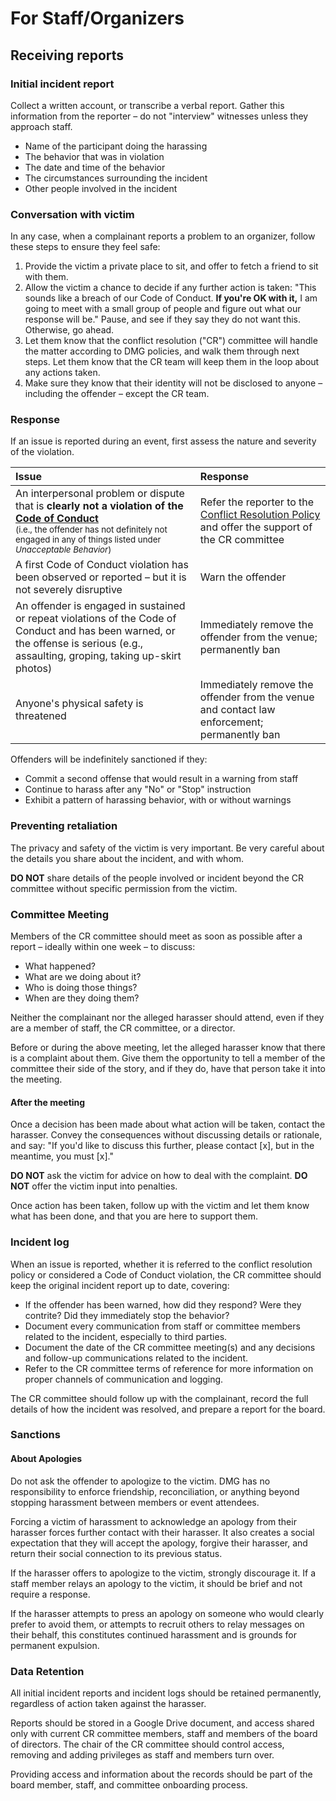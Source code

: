 # For Staff/Organizers

## Receiving reports

### Initial incident report

Collect a written account, or transcribe a verbal report. Gather this information from the reporter – do not "interview" witnesses unless they approach staff.

- Name of the participant doing the harassing
- The behavior that was in violation
- The date and time of the behavior
- The circumstances surrounding the incident
- Other people involved in the incident

### Conversation with victim

In any case, when a complainant reports a problem to an organizer, follow these steps to ensure they feel safe:

1. Provide the victim a private place to sit, and offer to fetch a friend to sit with them.
2. Allow the victim a chance to decide if any further action is taken: "This sounds like a breach of our Code of Conduct. **If you're OK with it,** I am going to meet with a small group of people and figure out what our response will be." Pause, and see if they say they do not want this. Otherwise, go ahead.
3. Let them know that the conflict resolution ("CR") committee will handle the matter according to DMG policies, and walk them through next steps. Let them know that the CR team will keep them in the loop about any actions taken.
4. Make sure they know that their identity will not be disclosed to anyone – including the offender – except the CR team.

### Response

If an issue is reported during an event, first assess the nature and severity of the violation.

| Issue | Response |
| :--- | :--- |
| An interpersonal problem or dispute that is **clearly not a violation of the [Code of Conduct](/code-of-conduct.md)** <br><small>(i.e., the offender has not definitely not engaged in any of things listed under _Unacceptable Behavior_)</small> | Refer the reporter to the [Conflict Resolution Policy](/policies/conflict-resolution-policy.md) and offer the support of the CR committee |
| A first Code of Conduct violation has been observed or reported – but it is not severely disruptive | Warn the offender |
| An offender is engaged in sustained or repeat violations of the Code of Conduct and has been warned, or the offense is serious (e.g., assaulting, groping, taking up-skirt photos) | Immediately remove the offender from the venue; permanently ban | 
| Anyone's physical safety is threatened | Immediately remove the offender from the venue and contact law enforcement; permanently ban |

Offenders will be indefinitely sanctioned if they:

- Commit a second offense that would result in a warning from staff
- Continue to harass after any "No" or "Stop" instruction
- Exhibit a pattern of harassing behavior, with or without warnings

### Preventing retaliation

The privacy and safety of the victim is very important. Be very careful about the details you share about the incident, and with whom.

**DO NOT** share details of the people involved or incident beyond the CR committee without specific permission from the victim.

### Committee Meeting

Members of the CR committee should meet as soon as possible after a report – ideally within one week – to discuss:

* What happened?
* What are we doing about it?
* Who is doing those things?
* When are they doing them?

Neither the complainant nor the alleged harasser should attend, even if they are a member of staff, the CR committee, or a director.

Before or during the above meeting, let the alleged harasser know that there is a complaint about them. Give them the opportunity to  tell a member of the committee their side of the story, and if they do, have that person take it into the meeting.

#### After the meeting

Once a decision has been made about what action will be taken, contact the harasser. Convey the consequences without discussing details or rationale, and say: "If you'd like to discuss this further, please contact \[x\], but in the meantime, you must \[x\]."

**DO NOT** ask the victim for advice on how to deal with the complaint.
**DO NOT** offer the victim input into penalties.

Once action has been taken, follow up with the victim and let them know what has been done, and that you are here to support them.

### Incident log

When an issue is reported, whether it is referred to the conflict resolution policy or considered a Code of Conduct violation, the CR committee should keep the original incident report up to date, covering:

* If the offender has been warned, how did they respond? Were they contrite? Did they immediately stop the behavior?
* Document every communication from staff or committee members related to the incident, especially to third parties.
* Document the date of the CR committee meeting(s) and any decisions and follow-up communications related to the incident.
* Refer to the CR committee terms of reference for more information on proper channels of communication and logging.

The CR committee should follow up with the complainant, record the full details of how the incident was resolved, and prepare a report for the board.

### Sanctions


#### About Apologies

Do not ask the offender to apologize to the victim. DMG has no responsibility to enforce friendship, reconciliation, or anything beyond stopping harassment between members or event attendees.

Forcing a victim of harassment to acknowledge an apology from their harasser forces further contact with their harasser. It also creates a social expectation that they will accept the apology, forgive their harasser, and return their social connection to its previous status.

If the harasser offers to apologize to the victim, strongly discourage it. If a staff member relays an apology to the victim, it should be brief and not require a response.

If the harasser attempts to press an apology on someone who would clearly prefer to avoid them, or attempts to recruit others to relay messages on their behalf, this constitutes continued harassment and is grounds for permanent expulsion.

### Data Retention

All initial incident reports and incident logs should be retained permanently, regardless of action taken against the harasser.

Reports should be stored in a Google Drive document, and access shared only with current CR committee members, staff and members of the board of directors. The chair of the CR committee should control access, removing and adding privileges as staff and members turn over.

Providing access and information about the records should be part of the board member, staff, and committee onboarding process.